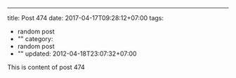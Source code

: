 ---
title: Post 474
date: 2017-04-17T09:28:12+07:00
tags:
  - random post
  - ""
category:
  - random post
  - ""
updated: 2012-04-18T23:07:32+07:00

This is content of post 474